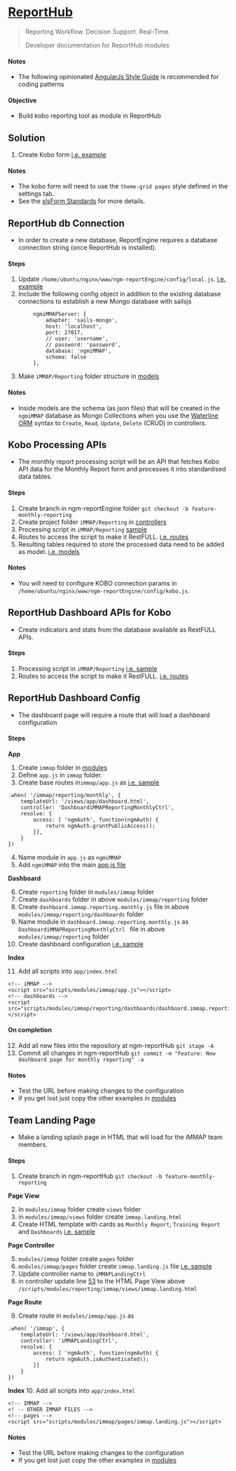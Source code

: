 # [ReportHub](http://reporthub.immap.org)
>
> Reporting Workflow. Decision Support. Real-Time.
>
> Developer documentation for ReportHub modules

#### Notes
- The following opinionated [AngularJs Style Guide](https://github.com/johnpapa/angular-styleguide/blob/master/a1/README.md) is recommended for coding patterns

#### Objective
- Build kobo reporting tool as module in ReportHub


## Solution
1. Create Kobo form [i.e. example](https://www.dropbox.com/s/7g0wlmxmflov626/monitoring_and_supportive_supervision.xlsx?dl=1)

#### Notes
- The kobo form will need to use the `theme-grid pages` style defined in the settings tab.
- See the [xlsForm Standards](http://xlsform.org/) for more details.


## ReportHub db Connection
- In order to create a new database, ReportEngine requires a database connection string (once ReportHub is installed).

#### Steps
1. Update `/home/ubuntu/nginx/www/ngm-reportEngine/config/local.js`. [i.e. example](https://github.com/pfitzpaddy/ngm-reportShell/blob/master/ngm-reporthub.shell.build.sh#L237)
2. Include the following config object in addition to the existing database connections to establish a new Mongo database with sailsjs
```
		ngmiMMAPServer: {
			adapter: 'sails-mongo',
			host: 'localhost',
			port: 27017,
			// user: 'username',
			// password: 'password',
			database: 'ngmiMMAP',
			schema: false
		},
```
3. Make `iMMAP/Reporting` folder structure in [models](https://github.com/pfitzpaddy/ngm-reportEngine/tree/master/api/models)

#### Notes
- Inside models are the schema (as json files) that will be created in the `ngmiMMAP` database as Mongo Collections when you use the [Waterline ORM](http://waterlinejs.org/) syntax to `Create`,  `Read`, `Update`, `Delete` (CRUD) in controllers.


## Kobo Processing APIs
- The monthly report processing script will be an API that fetches Kobo API data for the Monthly Report form and processes it into standardised data tables.

#### Steps
1. Create branch in ngm-reportEngine folder `git checkout -b feature-monthly-reporting`
2. Create project folder `iMMAP/Reporting` in [controllers](https://github.com/pfitzpaddy/ngm-reportEngine/tree/master/api/controllers)
3. Processing script in `iMMAP/Reporting` [sample](https://github.com/pfitzpaddy/ngm-reportEngine/blob/master/api/controllers/Country/Eth/Ctc/CtcController.js)
4. Routes to access the script to make it RestFULL. [i.e. routes](https://github.com/pfitzpaddy/ngm-reportEngine/blob/master/config/routes.js)
5. Resulting tables required to store the processed data need to be added as model. [i.e. models](https://github.com/pfitzpaddy/ngm-reportEngine/tree/master/api/models/Ctc)

#### Notes
- You will need to configure KOBO connection params in `/home/ubuntu/nginx/www/ngm-reportEngine/config/kobo.js`.


## ReportHub Dashboard APIs for Kobo
- Create indicators and stats from the database available as RestFULL APIs.

#### Steps
1.  Processing script in `iMMAP/Reporting` [i.e. sample](https://github.com/pfitzpaddy/ngm-reportEngine/blob/master/api/controllers/Country/Eth/Ctc/CtcDashboardController.js)
2. Routes to access the script to make it RestFULL. [i.e. routes](https://github.com/pfitzpaddy/ngm-reportEngine/blob/master/config/routes.js)


## ReportHub Dashboard Config
- The dashboard page will require a route that will load a dashboard configuration

#### Steps

**App**
1. Create `immap` folder in [modules](https://github.com/pfitzpaddy/ngm-reportHub/tree/master/app/scripts/modules)
2. Define `app.js` in `immap` folder.
3. Create base routes in`immap/app.js` as [i.e. sample](https://github.com/pfitzpaddy/ngm-reportHub/blob/master/app/scripts/modules/snapshots/app.js)
```
.when( '/immap/reporting/monthly', {
	templateUrl: '/views/app/dashboard.html',
	controller: 'DashboardiMMAPReportingMonthlyCtrl',
	resolve: {
		access: [ 'ngmAuth', function(ngmAuth) {
			return ngmAuth.grantPublicAccess();
		}],
	}
})
```
4. Name module in `app.js` as `ngmiMMAP`
5. Add `ngmiMMAP` into the main [app.js file](https://github.com/pfitzpaddy/ngm-reportHub/blob/master/app/scripts/app/app.js)

**Dashboard**

6. Create `reporting` folder in `modules/immap` folder
7. Create `dashboards` folder in above `modules/immap/reporting` folder
8. Create `dashboard.immap.reporting.monthly.js` file in above `modules/immap/reporting/dashboards` folder
9. Name module in `dashboard.immap.reporting.monthly.js` as `DashboardiMMAPReportingMonthlyCtrl ` file in above `modules/immap/reporting` folder
10. Create dashboard configuration [i.e. sample](https://github.com/pfitzpaddy/ngm-reportHub/blob/master/app/scripts/modules/snapshots/dashboards/cdc/dashboard.2018.01.js)

**Index**

11. Add all scripts into `app/index.html`
```
<!-- iMMAP -->
<script src="scripts/modules/immap/app.js"></script>
<!-- dashboards -->
<script src="scripts/modules/immap/reporting/dashboards/dashboard.immap.reporting.monthly.js"></script>
```

#### On completion
12. Add all new files into the repository at ngm-reportHub `git stage -A`
13. Commit all changes in ngm-reportHub `git commit -m "Feature: New dashboard page for monthly reporting" -a`

#### Notes
- Test the URL before making changes to the configuration
- if you get lost just copy the other examples in [modules](https://github.com/pfitzpaddy/ngm-reportHub/tree/master/app/scripts/modules)


## Team Landing Page
- Make a landing splash page in HTML that will load for the iMMAP team members.

#### Steps
1. Create branch in ngm-reportHub `git checkout -b feature-monthly-reporting`

**Page View**

2. In `modules/immap` folder create `views` folder
3. in `modules/immap/views` folder create `immap.landing.html`
4. Create HTML template with cards as `Monthly Report`, `Training Report` and `Dashboards` [i.e. sample](https://github.com/pfitzpaddy/ngm-reportHub/blob/master/app/scripts/modules/country/ethiopia/views/ethiopia.assessments.html)

**Page Controller**

5. `modules/immap` folder create `pages` folder
6. `modules/immap/pages` folder create `immap.landing.js` file [i.e. sample](https://github.com/pfitzpaddy/ngm-reportHub/blob/5c540f3e7a964da4dc50e57bdea9e2c741353204/app/scripts/modules/country/ethiopia/assessments/ethiopia.assessments.js)
7. Update controller name to `iMMAPLandingCtrl`
8. in controller update line [53](https://github.com/pfitzpaddy/ngm-reportHub/blob/5c540f3e7a964da4dc50e57bdea9e2c741353204/app/scripts/modules/country/ethiopia/assessments/ethiopia.assessments.js#L53) to the HTML Page View above `/scripts/modules/reporting/immap/views/immap.landing.html`

**Page Route**

9. Create route in `modules/immap/app.js` as
```
.when( '/immap', {
	templateUrl: '/views/app/dashboard.html',
	controller: 'iMMAPLandingCtrl',
	resolve: {
		access: [ 'ngmAuth', function(ngmAuth) {
			return ngmAuth.isAuthenticated();
		}]
	}
})
```

**Index**
10. Add all scripts into `app/index.html`
```
<!-- IMMAP -->
<! -- OTHER IMMAP FILES -->
<!-- pages -->
<script src="scripts/modules/immap/pages/immap.landing.js"></script>
```

#### Notes
- Test the URL before making changes to the configuration
- If you get lost just copy the other examples in [modules](https://github.com/pfitzpaddy/ngm-reportHub/tree/master/app/scripts/modules)
